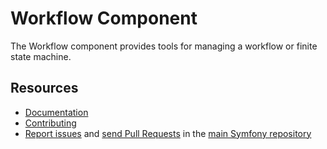 Workflow Component
===================

The Workflow component provides tools for managing a workflow or finite state
machine.

Resources
---------

 * [Documentation](https://symfony.com/doc/current/components/workflow.html)
 * [Contributing](https://symfony.com/doc/current/contributing/index.html)
 * [Report issues](https://github.com/symfony/symfony/issues) and
   [send Pull Requests](https://github.com/symfony/symfony/pulls)
   in the [main Symfony repository](https://github.com/symfony/symfony)
